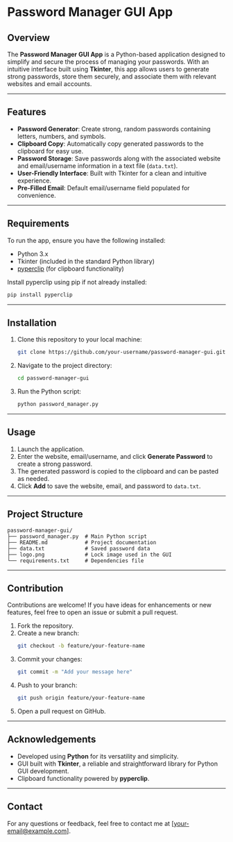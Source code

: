 # Password Manager GUI App

## Overview
The **Password Manager GUI App** is a Python-based application designed to simplify and secure the process of managing your passwords. With an intuitive interface built using **Tkinter**, this app allows users to generate strong passwords, store them securely, and associate them with relevant websites and email accounts.

---

## Features
- **Password Generator**: Create strong, random passwords containing letters, numbers, and symbols.
- **Clipboard Copy**: Automatically copy generated passwords to the clipboard for easy use.
- **Password Storage**: Save passwords along with the associated website and email/username information in a text file (`data.txt`).
- **User-Friendly Interface**: Built with Tkinter for a clean and intuitive experience.
- **Pre-Filled Email**: Default email/username field populated for convenience.

---

## Requirements
To run the app, ensure you have the following installed:
- Python 3.x
- Tkinter (included in the standard Python library)
- [pyperclip](https://pypi.org/project/pyperclip/) (for clipboard functionality)

Install pyperclip using pip if not already installed:
```bash
pip install pyperclip
```

---

## Installation
1. Clone this repository to your local machine:
   ```bash
   git clone https://github.com/your-username/password-manager-gui.git
   ```
2. Navigate to the project directory:
   ```bash
   cd password-manager-gui
   ```
3. Run the Python script:
   ```bash
   python password_manager.py
   ```

---

## Usage
1. Launch the application.
2. Enter the website, email/username, and click **Generate Password** to create a strong password.
3. The generated password is copied to the clipboard and can be pasted as needed.
4. Click **Add** to save the website, email, and password to `data.txt`.

---

## Project Structure
```
password-manager-gui/
├── password_manager.py  # Main Python script
├── README.md            # Project documentation
├── data.txt             # Saved password data
├── logo.png             # Lock image used in the GUI
└── requirements.txt     # Dependencies file
```

---

## Contribution
Contributions are welcome! If you have ideas for enhancements or new features, feel free to open an issue or submit a pull request.

1. Fork the repository.
2. Create a new branch:
   ```bash
   git checkout -b feature/your-feature-name
   ```
3. Commit your changes:
   ```bash
   git commit -m "Add your message here"
   ```
4. Push to your branch:
   ```bash
   git push origin feature/your-feature-name
   ```
5. Open a pull request on GitHub.

---

## Acknowledgements
- Developed using **Python** for its versatility and simplicity.
- GUI built with **Tkinter**, a reliable and straightforward library for Python GUI development.
- Clipboard functionality powered by **pyperclip**.

---

## Contact
For any questions or feedback, feel free to contact me at [your-email@example.com].

